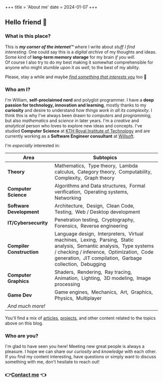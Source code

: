 +++
title = 'About me'
date = 2024-01-07
+++

## Hello friend 👋

### What is this place?

This is ***my corner of the internet&trade;*** where I write about *stuff I find interesting*.
One could say this is a *digital archive* of my thoughts and ideas.
Some kind of **long-term memory storage** for my brain *if you will*.\
Of course I also try to do my best making it somewhat comprehensible for anyone who might stumble upon it *as well*, to the best of my ability.

Please, stay a while and maybe *[find something that interests you](/posts/)* too 🌟

### Who am I?

I'm William, **self-proclaimed nerd** and polyglot programmer.
I have a **deep passion for technology, innovation and learning**, mostly thanks to my **curiosity** and desire to understand *how things work in all its complexity*.
I think this is why I've always been drawn to *computers* and *programming*, but also *mathematics* and *science* in later years.
I'm a *creative* and *analytical* person who loves to explore new ideas and concepts.
I've studied **Computer Science** at [KTH Royal Institute of Technology](https://www.kth.se/en) and are currently working as a **Software Engineer consultant** at [Willsoft](https://www.linkedin.com/company/willsoft-it).

I'm *especially* interested in:

| Area                      | Subtopics                                                                                                                                                                                                                                                                                        |
| ------------------------- | ------------------------------------------------------------------------------------------------------------------------------------------------------------------------------------------------------------------------------------------------------------------------------------------------ |
| **Theory**                | Mathematics,&nbsp; Type theory,&nbsp; Lambda calculus,&nbsp; Category theory,&nbsp; Computability,&nbsp; Complexity,&nbsp; Graph theory                                                                                                                                                          |
| **Computer Science**      | Algorithms and Data structures,&nbsp; Formal verification,&nbsp; Operating systems,&nbsp; Networking                                                                                                                                                                                             |
| **Software Development**  | Architecture,&nbsp; Design,&nbsp; Clean Code,&nbsp; Testing,&nbsp; Web / Desktop development                                                                                                                                                                                                     |
| **IT/Cybersecurity**      | Penetration testing,&nbsp; Cryptography,&nbsp; Forensics,&nbsp; Reverse engineering                                                                                                                                                                                                              |
| **Compiler Construction** | Language design,&nbsp; Interpreters,&nbsp; Virtual machines,&nbsp; Lexing,&nbsp; Parsing,&nbsp; Static analysis,&nbsp; Semantic analysis,&nbsp; Type systems / checking / inference,&nbsp; Optimization,&nbsp; Code generation,&nbsp; JIT compilation,&nbsp; Garbage collection,&nbsp; Debugging |
| **Computer Graphics**     | Shaders,&nbsp; Rendering,&nbsp; Ray tracing,&nbsp; Animation,&nbsp; Lighting,&nbsp; 3D modeling,&nbsp; Image processing                                                                                                                                                                          |
| **Game Dev**              | Game engines,&nbsp; Mechanics,&nbsp; Art,&nbsp; Graphics,&nbsp; Physics,&nbsp; Multiplayer                                                                                                                                                                                                       |
| *And much more!*          |                                                                                                                                                                                                                                                                                                  |

You'll find a mix of [articles](/posts/), [projects](/projects/), and other content related to the topics above on this blog.

### Who are you?

I'm glad to have seen you here!
Meeting new great people is always a pleasure.
I hope we can share our *curiosity* and *knowledge* with each other.
If you find my content interesting, have questions or simply want to discuss something with me, don't hesitate to reach out!

### 👉[Contact me](/contact/) 👈
